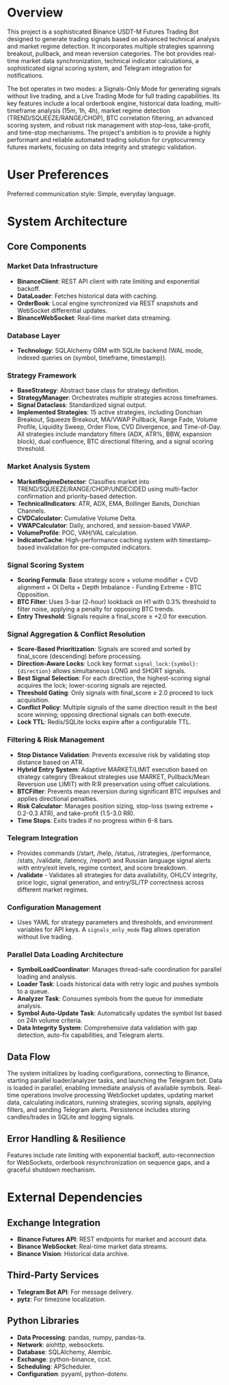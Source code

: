 # Overview

This project is a sophisticated Binance USDT-M Futures Trading Bot designed to generate trading signals based on advanced technical analysis and market regime detection. It incorporates multiple strategies spanning breakout, pullback, and mean reversion categories. The bot provides real-time market data synchronization, technical indicator calculations, a sophisticated signal scoring system, and Telegram integration for notifications.

The bot operates in two modes: a Signals-Only Mode for generating signals without live trading, and a Live Trading Mode for full trading capabilities. Its key features include a local orderbook engine, historical data loading, multi-timeframe analysis (15m, 1h, 4h), market regime detection (TREND/SQUEEZE/RANGE/CHOP), BTC correlation filtering, an advanced scoring system, and robust risk management with stop-loss, take-profit, and time-stop mechanisms. The project's ambition is to provide a highly performant and reliable automated trading solution for cryptocurrency futures markets, focusing on data integrity and strategic validation.

# User Preferences

Preferred communication style: Simple, everyday language.

# System Architecture

## Core Components

### Market Data Infrastructure
- **BinanceClient**: REST API client with rate limiting and exponential backoff.
- **DataLoader**: Fetches historical data with caching.
- **OrderBook**: Local engine synchronized via REST snapshots and WebSocket differential updates.
- **BinanceWebSocket**: Real-time market data streaming.

### Database Layer
- **Technology**: SQLAlchemy ORM with SQLite backend (WAL mode, indexed queries on (symbol, timeframe, timestamp)).

### Strategy Framework
- **BaseStrategy**: Abstract base class for strategy definition.
- **StrategyManager**: Orchestrates multiple strategies across timeframes.
- **Signal Dataclass**: Standardized signal output.
- **Implemented Strategies**: 15 active strategies, including Donchian Breakout, Squeeze Breakout, MA/VWAP Pullback, Range Fade, Volume Profile, Liquidity Sweep, Order Flow, CVD Divergence, and Time-of-Day. All strategies include mandatory filters (ADX, ATR%, BBW, expansion block), dual confluence, BTC directional filtering, and a signal scoring threshold.

### Market Analysis System
- **MarketRegimeDetector**: Classifies market into TREND/SQUEEZE/RANGE/CHOP/UNDECIDED using multi-factor confirmation and priority-based detection.
- **TechnicalIndicators**: ATR, ADX, EMA, Bollinger Bands, Donchian Channels.
- **CVDCalculator**: Cumulative Volume Delta.
- **VWAPCalculator**: Daily, anchored, and session-based VWAP.
- **VolumeProfile**: POC, VAH/VAL calculation.
- **IndicatorCache**: High-performance caching system with timestamp-based invalidation for pre-computed indicators.

### Signal Scoring System
- **Scoring Formula**: Base strategy score + volume modifier + CVD alignment + OI Delta + Depth Imbalance - Funding Extreme - BTC Opposition.
- **BTC Filter**: Uses 3-bar (2-hour) lookback on H1 with 0.3% threshold to filter noise, applying a penalty for opposing BTC trends.
- **Entry Threshold**: Signals require a final_score ≥ +2.0 for execution.

### Signal Aggregation & Conflict Resolution
- **Score-Based Prioritization**: Signals are scored and sorted by final_score (descending) before processing.
- **Direction-Aware Locks**: Lock key format `signal_lock:{symbol}:{direction}` allows simultaneous LONG and SHORT signals.
- **Best Signal Selection**: For each direction, the highest-scoring signal acquires the lock; lower-scoring signals are rejected.
- **Threshold Gating**: Only signals with final_score ≥ 2.0 proceed to lock acquisition.
- **Conflict Policy**: Multiple signals of the same direction result in the best score winning; opposing directional signals can both execute.
- **Lock TTL**: Redis/SQLite locks expire after a configurable TTL.

### Filtering & Risk Management
- **Stop Distance Validation**: Prevents excessive risk by validating stop distance based on ATR.
- **Hybrid Entry System**: Adaptive MARKET/LIMIT execution based on strategy category (Breakout strategies use MARKET, Pullback/Mean Reversion use LIMIT) with R:R preservation using offset calculations.
- **BTCFilter**: Prevents mean reversion during significant BTC impulses and applies directional penalties.
- **Risk Calculator**: Manages position sizing, stop-loss (swing extreme + 0.2-0.3 ATR), and take-profit (1.5-3.0 RR).
- **Time Stops**: Exits trades if no progress within 6-8 bars.

### Telegram Integration
- Provides commands (/start, /help, /status, /strategies, /performance, /stats, /validate, /latency, /report) and Russian language signal alerts with entry/exit levels, regime context, and score breakdown.
- **/validate** - Validates all strategies for data availability, OHLCV integrity, price logic, signal generation, and entry/SL/TP correctness across different market regimes.

### Configuration Management
- Uses YAML for strategy parameters and thresholds, and environment variables for API keys. A `signals_only_mode` flag allows operation without live trading.

### Parallel Data Loading Architecture
- **SymbolLoadCoordinator**: Manages thread-safe coordination for parallel loading and analysis.
- **Loader Task**: Loads historical data with retry logic and pushes symbols to a queue.
- **Analyzer Task**: Consumes symbols from the queue for immediate analysis.
- **Symbol Auto-Update Task**: Automatically updates the symbol list based on 24h volume criteria.
- **Data Integrity System**: Comprehensive data validation with gap detection, auto-fix capabilities, and Telegram alerts.

## Data Flow
The system initializes by loading configurations, connecting to Binance, starting parallel loader/analyzer tasks, and launching the Telegram bot. Data is loaded in parallel, enabling immediate analysis of available symbols. Real-time operations involve processing WebSocket updates, updating market data, calculating indicators, running strategies, scoring signals, applying filters, and sending Telegram alerts. Persistence includes storing candles/trades in SQLite and logging signals.

## Error Handling & Resilience
Features include rate limiting with exponential backoff, auto-reconnection for WebSockets, orderbook resynchronization on sequence gaps, and a graceful shutdown mechanism.

# External Dependencies

## Exchange Integration
- **Binance Futures API**: REST endpoints for market and account data.
- **Binance WebSocket**: Real-time market data streams.
- **Binance Vision**: Historical data archive.

## Third-Party Services
- **Telegram Bot API**: For message delivery.
- **pytz**: For timezone localization.

## Python Libraries
- **Data Processing**: pandas, numpy, pandas-ta.
- **Network**: aiohttp, websockets.
- **Database**: SQLAlchemy, Alembic.
- **Exchange**: python-binance, ccxt.
- **Scheduling**: APScheduler.
- **Configuration**: pyyaml, python-dotenv.